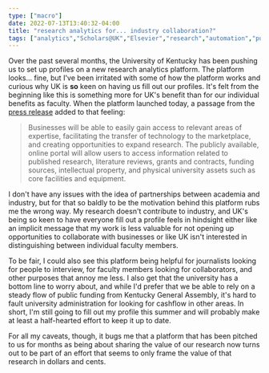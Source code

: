 ```yaml
---
type: ["macro"]
date: 2022-07-13T13:40:32-04:00
title: "research analytics for... industry collaboration?"
tags: ["analytics","Scholars@UK","Elsevier","research","automation","public education","Kentucky General Assembly"]
---
```

Over the past several months, the University of Kentucky has been pushing us to set up profiles on a new research analytics platform. The platform looks... fine, but I've been irritated with some of how the platform works and curious why UK is **so** keen on having us fill out our profiles. It's felt from the beginning like this is something more for UK's benefit than for our individual benefits as faculty. When the platform launched today, a passage from the [press release](https://www.research.uky.edu/news/portal-connects-uk-industry-global-research-community) added to that feeling: 

> Businesses will be able to easily gain access to relevant areas of expertise, facilitating the transfer of technology to the marketplace, and creating opportunities to expand research. The publicly available, online portal will allow users to access information related to published research, literature reviews, grants and contracts, funding sources, intellectual property, and physical university assets such as core facilities and equipment.

I don't have any issues with the idea of partnerships between academia and industry, but for that so baldly to be the motivation behind this platform rubs me the wrong way. My research doesn't contribute to industry, and UK's being so keen to have everyone fill out a profile feels in hindsight either like an implicit message that my work is less valuable for not opening up opportunities to collaborate with businesses or like UK isn't interested in distinguishing between individual faculty members. 

To be fair, I could also see this platform being helpful for journalists looking for people to interview, for faculty members looking for collaborators, and other purposes that annoy me less. I also get that the university has a bottom line to worry about, and while I'd prefer that we be able to rely on a steady flow of public funding from Kentucky General Assembly, it's hard to fault university administration for looking for cashflow in other areas. In short, I'm still going to fill out my profile this summer and will probably make at least a half-hearted effort to keep it up to date.

For all my caveats, though, it bugs me that a platform that has been pitched to us for months as being about sharing the value of our research now turns out to be part of an effort that seems to only frame the value of that research in dollars and cents.
